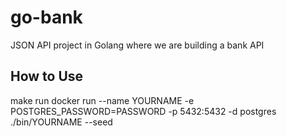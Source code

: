 # go-bank
JSON API project in Golang where we are building a bank API

## How to Use
make run
docker run --name YOURNAME -e POSTGRES_PASSWORD=PASSWORD -p 5432:5432 -d postgres
./bin/YOURNAME --seed
